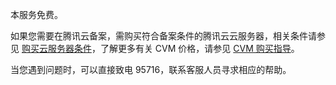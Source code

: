 本服务免费。

如果您需要在腾讯云备案，需购买符合备案条件的腾讯云云服务器，相关条件请参见 [购买云服务器条件](https://cloud.tencent.com/document/product/243/18908#.E5.A4.87.E6.A1.88.E4.BA.91.E6.9C.8D.E5.8A.A1.E5.99.A8)，了解更多有关 CVM 价格，请参见 [CVM 购买指导](https://cloud.tencent.com/document/product/213/2180)。


当您遇到问题时，可以直接致电 95716，联系客服人员寻求相应的帮助。

